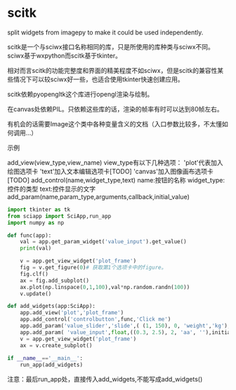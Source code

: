 # scitk
split widgets from imagepy to make it could be used independently.

scitk是一个与sciwx接口名称相同的库，只是所使用的库种类与sciwx不同。sciwx基于wxpython而scitk基于tkinter。

相对而言scitk的功能完整度和界面的精美程度不如sciwx，但是scitk的兼容性某些情况下可以较sciwx好一些，也适合使用tkinter快速创建应用。

scitk依赖pyopengltk这个库进行opengl渲染与绘制。

在canvas处依赖PIL。只依赖这些库的话，渲染的帧率有时可以达到80帧左右。

有机会的话需要Image这个类中各种变量含义的文档（入口参数比较多，不太懂如何调用...）



示例

add_view(view_type,view_name) 
view_type有以下几种选项：
	'plot'代表加入绘图选项卡
	'text'加入文本编辑选项卡[TODO]
	'canvas'加入图像画布选项卡[TODO]
add_control(name,widget_type,text)
	name:按钮的名称
	widget_type:控件的类型
	text:控件显示的文字
add_param(name,param_type,arguments,callback,initial_value)

```python
import tkinter as tk
from sciapp import SciApp,run_app
import numpy as np

def func(app):    
    val = app.get_param_widget('value_input').get_value()
    print(val)    

    v = app.get_view_widget('plot_frame')
    fig = v.get_figure(0)# 获取第1个选项卡中的figure。
    fig.clf()
    ax = fig.add_subplot()
    ax.plot(np.linspace(0,1,100),val*np.random.randn(100))
    v.update()

def add_widgets(app:SciApp):
    app.add_view('plot','plot_frame')
    app.add_control('controlbutton',func,'Click me')
    app.add_param('value_slider','slide',( (1, 150), 0, 'weight','kg'),initial_value = 50,callback=lambda:print('hello worldc'))
    app.add_param( 'value_input',float,((0.3, 2.5), 2, 'aa', ''),initial_value=1.72)
    v = app.get_view_widget('plot_frame')
    ax = v.create_subplot()
    
if __name__=='__main__':
    run_app(add_widgets) 
```
注意：最后run_app处，直接传入add_widgets,不能写成add_widgets()